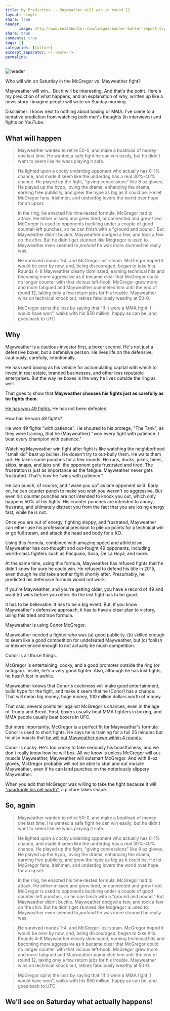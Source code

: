 ```yaml
---
title: My Prediction -- Mayweather will win in round 12
layout: single
share: true
header:
      image: http://www.keithbuhler.com/images/banner-buhler-report.svg
share: true
comments: true
tags: []
categories: [Culture]
excerpt_separator: <!--more-->
permalink: 
---
```



![header](https://static.independent.co.uk/s3fs-public/thumbnails/image/2017/07/25/18/mayweather-mcgregor-2.jpg)


Who will win on Saturday in the McGregor vs. Mayweather fight? 

Mayweather will win... But it will be interesting. And that's the point. Here's my prediction of what happens, and an explanation of why, written up like a news story I imagine people will write on Sunday morning. 

Disclaimer: I know next to nothing about boxing or MMA. I've come to a tentative prediction from watching both men's thoughts (in interviews) and fights on YouTube. 

## What will happen


>Mayweather wanted to retire 50-0, and make a boatload of money one last time. He wanted a safe fight he can win easily, but he didn't want to seem like he wass playing it safe. 

>He lighted upon a cocky underdog opponent who actually has 0-1% chance, and made it seem like the underdog has a real 30%-40% chance. He played up the fight, "giving concessions" like 8 oz gloves. He played up the hypo, loving the drama, enhancing the drama, earning free publicity, and grew the hype as big as it could be. He let McGregor fans, Irishmen, and underdog lovers the world over hope for an upset. 

>In the ring, he enacted his time-tested formula. McGregor had to attack. He either missed and grew tired, or connected and grew tired. McGregor is used to opponents buckling under a couple of good counter-left punches, so he can finish with a "ground and pound." But Mayweather didn't buckle.   Mayweather dodged a few, and took a few on the chin. But he didn't get stunned like Mcgregor is used to. Mayweather even seemed to *pretend* he was more stunned he really was. 

>He survived rounds 1-4, and McGregor lost steam. McGregor hoped it would be over by now, and, being discouraged, began to take hits. Rounds 4-8 Mayweather clearly dominated, earning technical hits and becoming more aggressive as it became clear that McGregor could no longer counter with that vicious left-hook. McGregor grew more and more fatigued and Mayweather pummeled him until the end of round 12, taking only a few return jabs for his trouble. Mayweather wins on technical knock out, retires fabulously wealthy at 50-0. 

>McGregor spins the loss by saying that "if it were a MMA fight, I would have won", walks with his $50 million, happy as can be, and goes back to UFC. 



## Why

Mayweather is a cautious investor first, a boxer second. He's not just a defensive boxer, but a defensive person. He lives life on the defensive, cautiously, carefully, intentionally. 

<!--more-->

He has used boxing as his vehicle for accumulating capital with which to invest in real estate, branded businesses, and other less reputable enterprises. But the way he boxes is the way he lives outside the ring as well. 

That goes to show that **Mayweather chooses his fights just as carefully as he fights them.**

[He has won 49 fights.](https://www.youtube.com/watch?v=ZHIhsLhQ-q8) He has not been defeated. 

How has he won 49 fights? 

He won 49 fights "with patience". He shouted to his protege, "The Tank", as they were training, that he (Mayweather) "won every fight with patience. I beat every champion with patience." 

Watching Mayweather win fight after fight is like watching the neighborhood "small kid" beat up bullies. He doesn't try to out-bully them. He waits them out. He takes some punches for a few rounds. He runs, ducks, jukes, hides, skips, snaps, and jabs until the opponent gets frustrated and tired. The frustration is just as importance as the fatigue. Mayweather never gets frustrated. That's how he "wins with patience." 

He can punch, of course, and "wake you up" as one opponent said. Early on, he can counter punch to make you wish you weren't so aggressive. But even his counter punches are not intended to knock you out, which only happens 50% of his fights. His counter punches are intended to annoy, frustrate, and ultimately distract you from the fact that you are losing energy fast, while he is not. 

Once you are out of energy, fighting sloppy, and frustrated, Mayweather can either use his professional precision to pile up points for a technical win or go full steam, and attack the head and body for a KO. 

Using this formula, combined with amazing speed and athleticism, Mayweather has out-thought and out-fought 49 opponents, including world-class fighters such as Pacquaio, Sosa, De La Hoya, and more. 

At the same time, using this formula, Mayweather has refused fights that he didn't know for sure he could win. He refused to defend his title in 2015, even though he did take another fight shortly after. Presumably, he predicted his defensive formula would not work.  

If you're Mayweather, and you're getting older, you have a record of 49 and want 50 wins before you retire. So the last fight has to be good. 

It has to be believable. It has to be a big event. But, if you know Mayweather's defensive approach, it has to have a clear plan to victory, using this tried and true formula. 

Mayweather is using Conor McGregor. 

Mayweather needed a fighter who was (a) good publicity, (b) skilled enough to seem like a good competition for undefeated Mayweather, but (c) foolish or inexperienced enough to not actually be much competition. 

Conor is all those things. 

McGregor is entertaining, cocky, and a good promoter outside the ring (or octogan). Inside, he's a very good fighter. Also, although he has lost fights, he hasn't lost in awhile. 

Mayweather knows that Conor's cockiness will make good entertainment, build hype for the fight, and make it seem that he (Conor) has a chance. That will mean big money, huge money, 100 million dollars worth of money. 

That said, several points tell against McGregor's chances, even in the age of Trump and Brexit. First, boxers usually beat MMA fighters in boxing, and MMA people usually beat boxers in UFC. 

But more importantly, McGregor is a perfect fit for Mayweather's formula:  Conor is used to short fights. He says he is training for a full 25 minutes but he also boasts that [he will put Mayweather down within 4 rounds.](https://www.youtube.com/watch?v=G692bsrWTWk) 

Conor is cocky. He's too cocky to take seriously his boastfulness, and we don't really know how he will box. All we know is unless McGregor will out-muscle Mayweather, Mayweather will outsmart McGregor. And with 8-oz gloves, McGregor probably will not be able to stun and out muscle Mayweather, even if he can land punches on the notoriously slippery Mayweather. 

When you add that McGregor was willing to take the fight because it will ["qaudruple his net worth"](https://www.youtube.com/watch?v=Fgf7mU05WSE), a picture takes shape. 



## So, again

>Mayweather wanted to retire 50-0, and make a boatload of money one last time. He wanted a safe fight he can win easily, but he didn't want to seem like he wass playing it safe. 

>He lighted upon a cocky underdog opponent who actually has 0-1% chance, and made it seem like the underdog has a real 30%-40% chance. He played up the fight, "giving concessions" like 8 oz gloves. He played up the hypo, loving the drama, enhancing the drama, earning free publicity, and grew the hype as big as it could be. He let McGregor fans, Irishmen, and underdog lovers the world over hope for an upset. 

>In the ring, he enacted his time-tested formula. McGregor had to attack. He either missed and grew tired, or connected and grew tired. McGregor is used to opponents buckling under a couple of good counter-left punches, so he can finish with a "ground and pound." But Mayweather didn't buckle.   Mayweather dodged a few, and took a few on the chin. But he didn't get stunned like Mcgregor is used to. Mayweather even seemed to *pretend* he was more stunned he really was. 

>He survived rounds 1-4, and McGregor lost steam. McGregor hoped it would be over by now, and, being discouraged, began to take hits. Rounds 4-8 Mayweather clearly dominated, earning technical hits and becoming more aggressive as it became clear that McGregor could no longer counter with that vicious left-hook. McGregor grew more and more fatigued and Mayweather pummeled him until the end of round 12, taking only a few return jabs for his trouble. Mayweather wins on technical knock out, retires fabulously wealthy at 50-0. 

>McGregor spins the loss by saying that "if it were a MMA fight, I would have won", walks with his $50 million, happy as can be, and goes back to UFC. 


## We'll see on Saturday what actually happens!